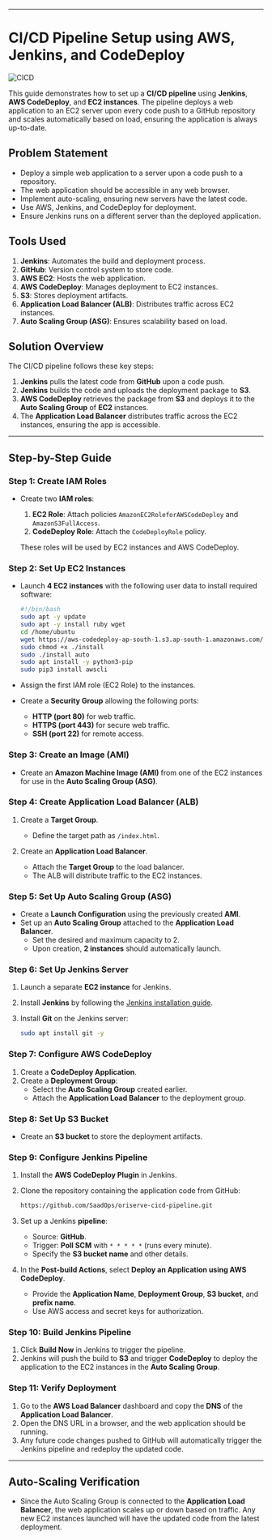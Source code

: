 
---

# CI/CD Pipeline Setup using AWS, Jenkins, and CodeDeploy

![CICD](https://github.com/user-attachments/assets/e912cfd4-f16f-41a1-b38c-a8e346519bb5)

This guide demonstrates how to set up a **CI/CD pipeline** using **Jenkins**, **AWS CodeDeploy**, and **EC2 instances**. The pipeline deploys a web application to an EC2 server upon every code push to a GitHub repository and scales automatically based on load, ensuring the application is always up-to-date.

## Problem Statement

- Deploy a simple web application to a server upon a code push to a repository.
- The web application should be accessible in any web browser.
- Implement auto-scaling, ensuring new servers have the latest code.
- Use AWS, Jenkins, and CodeDeploy for deployment.
- Ensure Jenkins runs on a different server than the deployed application.

## Tools Used

1. **Jenkins**: Automates the build and deployment process.
2. **GitHub**: Version control system to store code.
3. **AWS EC2**: Hosts the web application.
4. **AWS CodeDeploy**: Manages deployment to EC2 instances.
5. **S3**: Stores deployment artifacts.
6. **Application Load Balancer (ALB)**: Distributes traffic across EC2 instances.
7. **Auto Scaling Group (ASG)**: Ensures scalability based on load.

## Solution Overview

The CI/CD pipeline follows these key steps:

1. **Jenkins** pulls the latest code from **GitHub** upon a code push.
2. **Jenkins** builds the code and uploads the deployment package to **S3**.
3. **AWS CodeDeploy** retrieves the package from **S3** and deploys it to the **Auto Scaling Group** of **EC2** instances.
4. The **Application Load Balancer** distributes traffic across the EC2 instances, ensuring the app is accessible.

---

## Step-by-Step Guide

### Step 1: Create IAM Roles

- Create two **IAM roles**:
  1. **EC2 Role**: Attach policies `AmazonEC2RoleforAWSCodeDeploy` and `AmazonS3FullAccess`.
  2. **CodeDeploy Role**: Attach the `CodeDeployRole` policy.
  
  These roles will be used by EC2 instances and AWS CodeDeploy.

### Step 2: Set Up EC2 Instances

- Launch **4 EC2 instances** with the following user data to install required software:

    ```bash
    #!/bin/bash
    sudo apt -y update
    sudo apt -y install ruby wget
    cd /home/ubuntu
    wget https://aws-codedeploy-ap-south-1.s3.ap-south-1.amazonaws.com/latest/install
    sudo chmod +x ./install
    sudo ./install auto
    sudo apt install -y python3-pip
    sudo pip3 install awscli
    ```

- Assign the first IAM role (EC2 Role) to the instances.
- Create a **Security Group** allowing the following ports:
  - **HTTP (port 80)** for web traffic.
  - **HTTPS (port 443)** for secure web traffic.
  - **SSH (port 22)** for remote access.

### Step 3: Create an Image (AMI)

- Create an **Amazon Machine Image (AMI)** from one of the EC2 instances for use in the **Auto Scaling Group (ASG)**.

### Step 4: Create Application Load Balancer (ALB)

1. Create a **Target Group**.
   - Define the target path as `/index.html`.
   
2. Create an **Application Load Balancer**.
   - Attach the **Target Group** to the load balancer.
   - The ALB will distribute traffic to the EC2 instances.

### Step 5: Set Up Auto Scaling Group (ASG)

- Create a **Launch Configuration** using the previously created **AMI**.
- Set up an **Auto Scaling Group** attached to the **Application Load Balancer**.
  - Set the desired and maximum capacity to 2.
  - Upon creation, **2 instances** should automatically launch.

### Step 6: Set Up Jenkins Server

1. Launch a separate **EC2 instance** for Jenkins.
2. Install **Jenkins** by following the [Jenkins installation guide](https://www.jenkins.io/doc/tutorials/tutorial-for-installing-jenkins-on-AWS/).
3. Install **Git** on the Jenkins server:

    ```bash
    sudo apt install git -y
    ```

### Step 7: Configure AWS CodeDeploy

1. Create a **CodeDeploy Application**.
2. Create a **Deployment Group**:
   - Select the **Auto Scaling Group** created earlier.
   - Attach the **Application Load Balancer** to the deployment group.

### Step 8: Set Up S3 Bucket

- Create an **S3 bucket** to store the deployment artifacts.

### Step 9: Configure Jenkins Pipeline

1. Install the **AWS CodeDeploy Plugin** in Jenkins.
2. Clone the repository containing the application code from GitHub:

    ```bash
    https://github.com/SaadOps/oriserve-cicd-pipeline.git
    ```

3. Set up a Jenkins **pipeline**:
   - Source: **GitHub**.
   - Trigger: **Poll SCM** with `* * * * *` (runs every minute).
   - Specify the **S3 bucket name** and other details.

4. In the **Post-build Actions**, select **Deploy an Application using AWS CodeDeploy**.
   - Provide the **Application Name**, **Deployment Group**, **S3 bucket**, and **prefix name**.
   - Use AWS access and secret keys for authorization.

### Step 10: Build Jenkins Pipeline

1. Click **Build Now** in Jenkins to trigger the pipeline.
2. Jenkins will push the build to **S3** and trigger **CodeDeploy** to deploy the application to the EC2 instances in the **Auto Scaling Group**.

### Step 11: Verify Deployment

1. Go to the **AWS Load Balancer** dashboard and copy the **DNS** of the **Application Load Balancer**.
2. Open the DNS URL in a browser, and the web application should be running.
3. Any future code changes pushed to GitHub will automatically trigger the Jenkins pipeline and redeploy the updated code.

---

## Auto-Scaling Verification

- Since the Auto Scaling Group is connected to the **Application Load Balancer**, the web application scales up or down based on traffic. Any new EC2 instances launched will have the updated code from the latest deployment.


